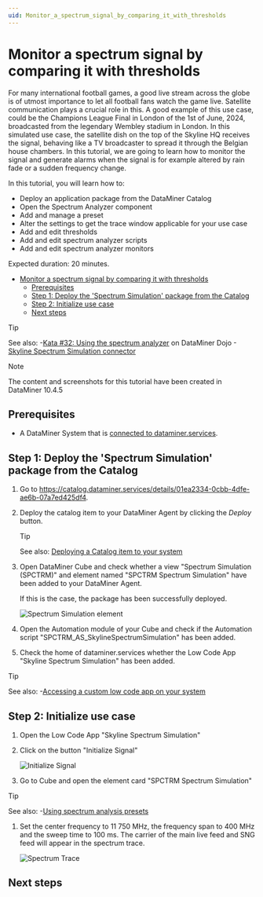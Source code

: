 ```yaml
---
uid: Monitor_a_spectrum_signal_by_comparing_it_with_thresholds
---
```


# Monitor a spectrum signal by comparing it with thresholds

For many international football games, a good live stream across the globe is of utmost importance to let all football fans watch the game live. Satellite communication plays a crucial role in this. A good example of this use case, could be the Champions League Final in London of the 1st of June, 2024, broadcasted from the legendary Wembley stadium in London. In this simulated use case, the satellite dish on the top of the Skyline HQ receives the signal, behaving like a TV broadcaster to spread it through the Belgian house chambers. In this tutorial, we are going to learn how to monitor the signal and generate alarms when the signal is for example altered by rain fade or a sudden frequency change.

In this tutorial, you will learn how to:

- Deploy an application package from the DataMiner Catalog
- Open the Spectrum Analyzer component
- Add and manage a preset
- Alter the settings to get the trace window applicable for your use case
- Add and edit thresholds
- Add and edit spectrum analyzer scripts
- Add and edit spectrum analyzer monitors

Expected duration: 20 minutes.

- [Monitor a spectrum signal by comparing it with thresholds](#monitor-a-spectrum-signal-by-comparing-it-with-thresholds)
  - [Prerequisites](#prerequisites)
  - [Step 1: Deploy the 'Spectrum Simulation' package from the Catalog](#step-1-deploy-the-spectrum-simulation-package-from-the-catalog)
  - [Step 2: Initialize use case](#step-2-initialize-use-case)
  - [Next steps](#next-steps)

> [!TIP]
> See also:
> -[Kata #32: Using the spectrum analyzer](https://community.dataminer.services/courses/kata-32/) on DataMiner Dojo
> -[Skyline Spectrum Simulation connector](https://catalog.dataminer.services/details/6f33ec9f-e83d-49d5-8f85-87ad66eaa5c7)

> [!NOTE]
> The content and screenshots for this tutorial have been created in DataMiner 10.4.5

## Prerequisites

- A DataMiner System that is [connected to dataminer.services](xref:Connecting_your_DataMiner_System_to_the_cloud).

## Step 1: Deploy the 'Spectrum Simulation' package from the Catalog

1. Go to <https://catalog.dataminer.services/details/01ea2334-0cbb-4dfe-ae6b-07a7ed425df4>.

1. Deploy the catalog item to your DataMiner Agent by clicking the *Deploy* button.

   > [!TIP]
   > See also: [Deploying a Catalog item to your system](xref:Deploying_a_catalog_item)

1. Open DataMiner Cube and check whether a view "Spectrum Simulation (SPCTRM)" and element named "SPCTRM Spectrum Simulation" have been added to your DataMiner Agent.

   If this is the case, the package has been successfully deployed.

   ![Spectrum Simulation element](~/user-guide/images/Tutorial_Spectrum_Champions_League_img00.png)

1. Open the Automation module of your Cube and check if the Automation script "SPCTRM_AS_SkylineSpectrumSimulation" has been added.

1. Check the home of dataminer.services whether the Low Code App "Skyline Spectrum Simulation" has been added.

> [!TIP]
> See also:
> -[Accessing a custom low code app on your system](xref:Accessing_custom_apps)

## Step 2: Initialize use case

1. Open the Low Code App "Skyline Spectrum Simulation"

1. Click on the button "Initialize Signal"

   ![Initialize Signal](~/user-guide/images/Tutorial_Spectrum_Champions_League_img01.png)

1. Go to Cube and open the element card "SPCTRM Spectrum Simulation"

> [!TIP]
> See also:
> -[Using spectrum analysis presets](xref:Using_Spectrum_Analysis_presets)

1. Set the center frequency to 11 750 MHz, the frequency span to 400 MHz and the sweep time to 100 ms. The carrier of the main live feed and SNG feed will appear in the spectrum trace.

    ![Spectrum Trace](~/user-guide/images/Tutorial_Spectrum_Champions_League_img02.png)

<!-- Add as many subtitles as needed to describe the main steps. -->

## Next steps

<!-- Optionally add this title, with a link to a tutorial that logically follows this one. If there is no such tutorial, leave this out. -->
